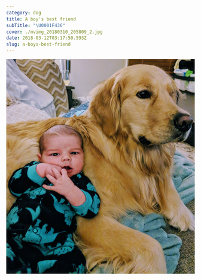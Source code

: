 ```yaml
---
category: dog
title: A boy's best friend
subTitle: "\U0001F436"
cover: ./mvimg_20180310_205809_2.jpg
date: 2018-03-12T03:17:50.593Z
slug: a-boys-best-friend
---
```

![](./mvimg_20180310_205809_2.jpg)
